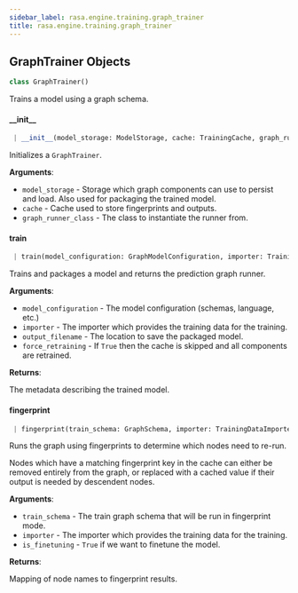 ```yaml
---
sidebar_label: rasa.engine.training.graph_trainer
title: rasa.engine.training.graph_trainer
---
```

## GraphTrainer Objects

```python
class GraphTrainer()
```

Trains a model using a graph schema.

#### \_\_init\_\_

```python
 | __init__(model_storage: ModelStorage, cache: TrainingCache, graph_runner_class: Type[GraphRunner]) -> None
```

Initializes a `GraphTrainer`.

**Arguments**:

- `model_storage` - Storage which graph components can use to persist and load.
  Also used for packaging the trained model.
- `cache` - Cache used to store fingerprints and outputs.
- `graph_runner_class` - The class to instantiate the runner from.

#### train

```python
 | train(model_configuration: GraphModelConfiguration, importer: TrainingDataImporter, output_filename: Path, force_retraining: bool = False, is_finetuning: bool = False) -> ModelMetadata
```

Trains and packages a model and returns the prediction graph runner.

**Arguments**:

- `model_configuration` - The model configuration (schemas, language, etc.)
- `importer` - The importer which provides the training data for the training.
- `output_filename` - The location to save the packaged model.
- `force_retraining` - If `True` then the cache is skipped and all components
  are retrained.
  

**Returns**:

  The metadata describing the trained model.

#### fingerprint

```python
 | fingerprint(train_schema: GraphSchema, importer: TrainingDataImporter, is_finetuning: bool = False) -> Dict[Text, Union[FingerprintStatus, Any]]
```

Runs the graph using fingerprints to determine which nodes need to re-run.

Nodes which have a matching fingerprint key in the cache can either be removed
entirely from the graph, or replaced with a cached value if their output is
needed by descendent nodes.

**Arguments**:

- `train_schema` - The train graph schema that will be run in fingerprint mode.
- `importer` - The importer which provides the training data for the training.
- `is_finetuning` - `True` if we want to finetune the model.
  

**Returns**:

  Mapping of node names to fingerprint results.


